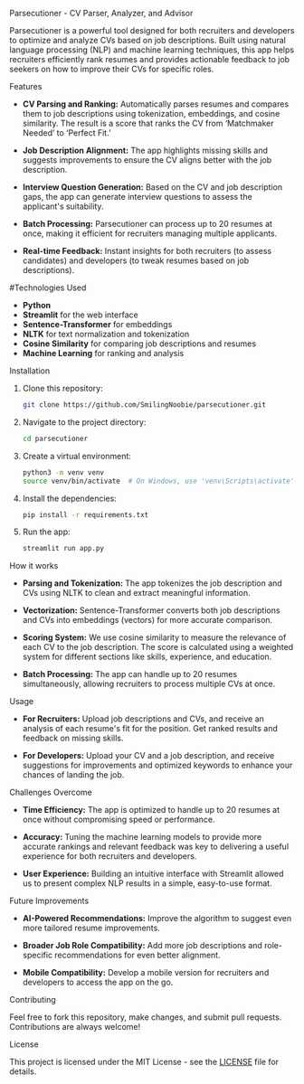 
 Parsecutioner - CV Parser, Analyzer, and Advisor

Parsecutioner is a powerful tool designed for both recruiters and developers to optimize and analyze CVs based on job descriptions. Built using natural language processing (NLP) and machine learning techniques, this app helps recruiters efficiently rank resumes and provides actionable feedback to job seekers on how to improve their CVs for specific roles.

 Features

- **CV Parsing and Ranking:** Automatically parses resumes and compares them to job descriptions using tokenization, embeddings, and cosine similarity. The result is a score that ranks the CV from ‘Matchmaker Needed’ to ‘Perfect Fit.’
  
- **Job Description Alignment:** The app highlights missing skills and suggests improvements to ensure the CV aligns better with the job description.
  
- **Interview Question Generation:** Based on the CV and job description gaps, the app can generate interview questions to assess the applicant's suitability.

- **Batch Processing:** Parsecutioner can process up to 20 resumes at once, making it efficient for recruiters managing multiple applicants.

- **Real-time Feedback:** Instant insights for both recruiters (to assess candidates) and developers (to tweak resumes based on job descriptions).

#Technologies Used

- **Python**
- **Streamlit** for the web interface
- **Sentence-Transformer** for embeddings
- **NLTK** for text normalization and tokenization
- **Cosine Similarity** for comparing job descriptions and resumes
- **Machine Learning** for ranking and analysis

Installation

1. Clone this repository:
    ```bash
    git clone https://github.com/SmilingNoobie/parsecutioner.git
    ```

2. Navigate to the project directory:
    ```bash
    cd parsecutioner
    ```

3. Create a virtual environment:
    ```bash
    python3 -m venv venv
    source venv/bin/activate  # On Windows, use 'venv\Scripts\activate'
    ```

4. Install the dependencies:
    ```bash
    pip install -r requirements.txt
    ```

5. Run the app:
    ```bash
    streamlit run app.py
    ```

How it works

- **Parsing and Tokenization:** The app tokenizes the job description and CVs using NLTK to clean and extract meaningful information.
  
- **Vectorization:** Sentence-Transformer converts both job descriptions and CVs into embeddings (vectors) for more accurate comparison.

- **Scoring System:** We use cosine similarity to measure the relevance of each CV to the job description. The score is calculated using a weighted system for different sections like skills, experience, and education.

- **Batch Processing:** The app can handle up to 20 resumes simultaneously, allowing recruiters to process multiple CVs at once.

Usage

- **For Recruiters:** Upload job descriptions and CVs, and receive an analysis of each resume's fit for the position. Get ranked results and feedback on missing skills.

- **For Developers:** Upload your CV and a job description, and receive suggestions for improvements and optimized keywords to enhance your chances of landing the job.

Challenges Overcome

- **Time Efficiency:** The app is optimized to handle up to 20 resumes at once without compromising speed or performance.
  
- **Accuracy:** Tuning the machine learning models to provide more accurate rankings and relevant feedback was key to delivering a useful experience for both recruiters and developers.

- **User Experience:** Building an intuitive interface with Streamlit allowed us to present complex NLP results in a simple, easy-to-use format.

Future Improvements

- **AI-Powered Recommendations:** Improve the algorithm to suggest even more tailored resume improvements.
  
- **Broader Job Role Compatibility:** Add more job descriptions and role-specific recommendations for even better alignment.

- **Mobile Compatibility:** Develop a mobile version for recruiters and developers to access the app on the go.

Contributing

Feel free to fork this repository, make changes, and submit pull requests. Contributions are always welcome!

License

This project is licensed under the MIT License - see the [LICENSE](LICENSE) file for details.

